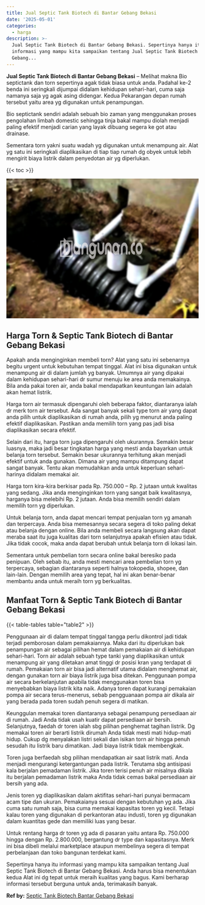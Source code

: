 ```yaml
---
title: Jual Septic Tank Biotech di Bantar Gebang Bekasi
date: '2025-05-01'
categories:
  - harga
description: >-
  Jual Septic Tank Biotech di Bantar Gebang Bekasi. Sepertinya hanya itu
  informasi yang mampu kita sampaikan tentang Jual Septic Tank Biotech di Bantar
  Gebang...
---
```


**Jual Septic Tank Biotech di Bantar Gebang Bekasi** – Melihat makna Bio septictank dan torn sepertinya agak tidak biasa untuk anda. Padahal ke-2 benda ini seringkali dijumpai didalam kehidupan sehari-hari, cuma saja namanya saja yg agak asing didengar. Kedua Pekarangan depan rumah tersebut yaitu area yg digunakan untuk penampungan.

Bio septictank sendiri adalah sebuah bio zaman yang menggunakan proses pengolahan limbah domestic sehingga tinja bakal mampu diolah menjadi paling efektif menjadi carian yang layak dibuang segera ke got atau drainase.

Sementara torn yakni suatu wadah yg digunakan untuk menampung air. Alat yg satu ini seringkali diaplikasikan di tiap tiap rumah dg obyek untuk lebih mengirit biaya listrik dalam penyedotan air yg diperlukan.

{{< toc >}}

![Jual Septic Tank Biotech di Bantar Gebang Bekasi](/images/jual-bio-septictank-23.png)

## Harga Torn & Septic Tank Biotech di Bantar Gebang Bekasi

Apakah anda menginginkan membeli torn? Alat yang satu ini sebenarnya begitu urgent untuk kebutuhan tempat tinggal. Alat ini bisa digunakan untuk menampung air di dalam jumlah yg banyak. Umumnya air yang dipakai dalam kehidupan sehari-hari dr sumur menuju ke area anda memakainya. Bila anda pakai toren air, anda bakal mendapatkan keuntungan lain adalah akan hemat listrik.

Harga torn air termasuk dipengaruhi oleh beberapa faktor, diantaranya ialah dr merk torn air tersebut. Ada sangat banyak sekali type torn air yang dapat anda pilih untuk diaplikasikan di rumah anda, pilih yg menurut anda paling efektif diaplikasikan. Pastikan anda memilih torn yang pas jadi bisa diaplikasikan secara efektif.

Selain dari itu, harga torn juga dipengaruhi oleh ukurannya. Semakin besar luasnya, maka jadi besar tingkatan harga yang mesti anda bayarkan untuk belanja torn tersebut. Semakin besar ukurannya terhitung akan menjadi efektif untuk anda gunakan. Dimana air yang mampu ditampung dapat sangat banyak. Tentu akan memudahkan anda untuk keperluan sehari-harinya didalam memakai air.

Harga torn kira-kira berkisar pada Rp. 750.000 – Rp. 2 jutaan untuk kwalitas yang sedang. Jika anda menginginkan torn yang sangat baik kwalitasnya, harganya bisa melebihi Rp. 2 jutaan. Anda bisa memilih sendiri dalam memilih torn yg diperlukan.

Untuk belanja torn, anda dapat mencari tempat penjualan torn yg amanah dan terpercaya. Anda bisa memesannya secara segera di toko paling dekat atau belanja dengan online. Bila anda membeli secara langsung akan dapat meraba saat itu juga kualitas dari torn selanjutnya apakah efisien atau tidak. Jika tidak cocok, maka anda dapat berubah untuk belanja torn di lokasi lain.

Sementara untuk pembelian torn secara online bakal beresiko pada penipuan. Oleh sebab itu, anda mesti mencari area pembelian torn yg terpercaya, sebagian diantaranya seperti halnya tokopedia, shopee, dan lain-lain. Dengan memilih area yang tepat, hal ini akan benar-benar membantu anda untuk meraih torn yg berkualitas.

## Manfaat Torn & Septic Tank Biotech di Bantar Gebang Bekasi

{{< table-tables table="table2" >}}

Penggunaan air di dalam tempat tinggal tangga perlu dikontrol jadi tidak terjadi pemborosan dalam pemakaiannya. Maka dari itu diperlukan bak penampungan air sebagai pilihan hemat dalam pemakaian air di kehidupan sehari-hari. Torn air adalah sebuah type tanki yang diaplikasikan untuk menampung air yang diletakan amat tinggi dr posisi kran yang terdapat di rumah. Pemakaian torn air bisa jadi alternatif utama didalam menghemat air, dengan gunakan torn air biaya listrik juga bisa ditekan. Penggunaan pompa air secara berkelanjutan apabila tidak menggunakan toren bisa menyebabkan biaya listrik kita naik. Adanya toren dapat kurangi pemakaian pompa air secara terus-menerus, sebab pengguanaan pompa air dikala air yang berada pada toren sudah penuh segera di matikan.

Keunggulan memakai toren diantaranya sebagai penampung persediaan air di rumah. Jadi Anda tidak usah kuatir dapat persediaan air bersih. Selanjutnya, faedah dr toren ialah sbg pilihan penghemat tagihan listrik. Dg memakai toren air berarti listrik dirumah Anda tidak mesti mati hidup-mati hidup. Cukup dg menyalakan listri sekali dan isikan torn air hingga penuh sesudah itu listrik baru dimatikan. Jadi biaya listrik tidak membengkak.

Toren juga berfaedah sbg pilihan mendapatkan air saat listrik mati. Anda menjadi mengurangi ketergantungan pada listrik. Terutama sbg antisipasi kala berjalan pemadaman listrik. Jika toren terisi penuh air misalnya dikala itu berjalan pemadaman listrik maka Anda tidak cemas bakal persediaan air bersih yang ada.

Jenis toren yg diaplikasikan dalam aktifitas sehari-hari punyai bermacam acam tipe dan ukuran. Pemakaianya sesuai dengan kebutuhan yg ada. Jika cuma satu rumah saja, bisa cuma memakai kapasitas toren yg kecil. Tetapi kalau toren yang digunakan di perkantoran atau industi, toren yg digunakan dalam kuantitas gede dan memiliki luas yang besar.

Untuk rentang harga dr toren yg ada di pasaran yaitu antara Rp. 750.000 hingga dengan Rp. 2.800.000, bergantung dr type dan kapasitasnya. Merk ini bisa dibeli melalui marketplace ataupun membelinya segera di tempat perbelanjaan dan toko bangunan terdekat kami.

Sepertinya hanya itu informasi yang mampu kita sampaikan tentang Jual Septic Tank Biotech di Bantar Gebang Bekasi. Anda harus bisa menentukan kedua Alat ini dg tepat untuk meraih kualitas yang bagus. Kami berharap informasi tersebut berguna untuk anda, terimakasih banyak.

**Ref by:** [Septic Tank Biotech Bantar Gebang Bekasi](https://id.wikipedia.org/wiki/Septic)
